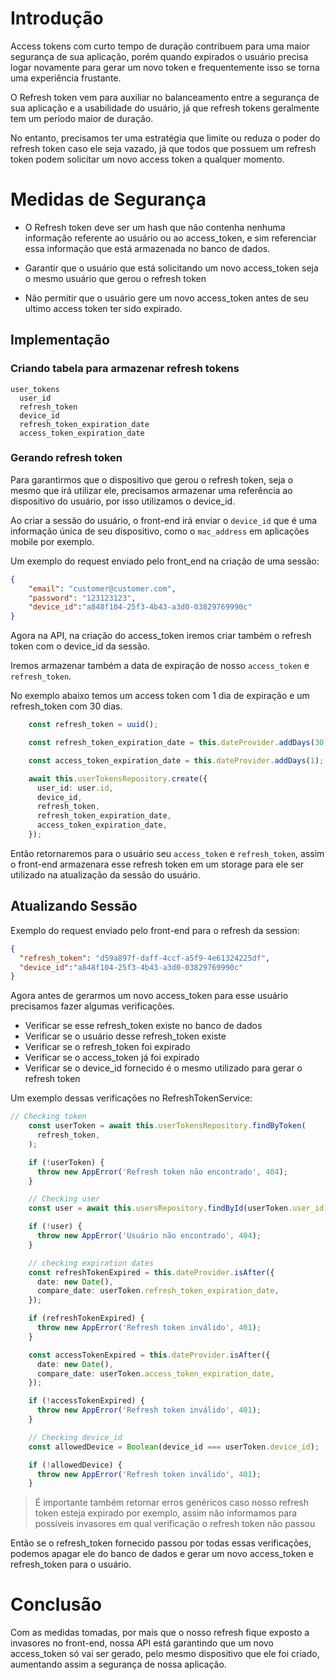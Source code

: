 # Introdução

Access tokens com curto tempo de duração contribuem para uma maior segurança de sua aplicação, porém quando expirados o usuário precisa logar novamente para gerar um novo token e frequentemente isso se torna uma experiência frustante.

O Refresh token vem para auxiliar no balanceamento entre a segurança de sua aplicação e a usabilidade do usuário, já que refresh tokens geralmente tem um período maior de duração.

No entanto, precisamos ter uma estratégia que limite ou reduza o poder do refresh token caso ele seja vazado, já que todos que possuem um refresh token podem solicitar um novo access token a qualquer momento.

# Medidas de Segurança

* O Refresh token deve ser um hash que não contenha nenhuma informação referente ao usuário ou ao access_token, e sim referenciar essa informação que está armazenada no banco de dados.

* Garantir que o usuário que está solicitando um novo access_token seja o mesmo usuário que gerou o refresh token

* Não permitir que o usuário gere um novo access_token antes de seu ultimo access token ter sido expirado.


## Implementação

### Criando tabela para armazenar refresh tokens

```
user_tokens
  user_id  
  refresh_token
  device_id
  refresh_token_expiration_date
  access_token_expiration_date
```

### Gerando refresh token

Para garantirmos que o dispositivo que gerou o refresh token, seja o mesmo que irá utilizar ele, precisamos armazenar uma referência ao dispositivo do usuário, por isso utilizamos o device_id.

Ao criar a sessão do usuário, o front-end irá enviar o `device_id` que é uma informação única de seu dispositivo, como o `mac_address` em aplicações mobile por exemplo.

Um exemplo do request enviado pelo front_end na criação de uma sessão:
```json
{
	"email": "customer@customer.com",
	"password": "123123123",
	"device_id":"a848f104-25f3-4b43-a3d0-03829769990c"
}
```

Agora na API, na criação do access_token iremos criar também o refresh token com o device_id da sessão.

Iremos armazenar também a data de expiração de nosso `access_token` e `refresh_token`. 

No exemplo abaixo temos um access token com 1 dia de expiração e um refresh_token com 30 dias.

```ts
    const refresh_token = uuid();

    const refresh_token_expiration_date = this.dateProvider.addDays(30);

    const access_token_expiration_date = this.dateProvider.addDays(1);

    await this.userTokensRepository.create({
      user_id: user.id,
      device_id,
      refresh_token,
      refresh_token_expiration_date,
      access_token_expiration_date,
    });
```

Então retornaremos para o usuário seu `access_token` e `refresh_token`, assim o front-end armazenara esse refresh token em um storage para ele ser utilizado na atualização da sessão do usuário.

## Atualizando Sessão

Exemplo do request enviado pelo front-end para o refresh da session:
```json
{
  "refresh_token": "d59a897f-daff-4ccf-a5f9-4e61324225df",
  "device_id":"a848f104-25f3-4b43-a3d0-03829769990c"
}
```

Agora antes de gerarmos um novo access_token para esse usuário precisamos fazer algumas verificações.

* Verificar se esse refresh_token existe no banco de dados
* Verificar se o usuário desse refresh_token existe
* Verificar se o refresh_token foi expirado
* Verificar se o access_token já foi expirado
* Verificar se o device_id fornecido é o mesmo utilizado para gerar o refresh token

Um exemplo dessas verificações no RefreshTokenService:
```ts
// Checking token
    const userToken = await this.userTokensRepository.findByToken(
      refresh_token,
    );

    if (!userToken) {
      throw new AppError('Refresh token não encontrado', 404);
    }

    // Checking user
    const user = await this.usersRepository.findById(userToken.user_id);

    if (!user) {
      throw new AppError('Usuário não encontrado', 404);
    }

    // checking expiration dates
    const refreshTokenExpired = this.dateProvider.isAfter({
      date: new Date(),
      compare_date: userToken.refresh_token_expiration_date,
    });

    if (refreshTokenExpired) {
      throw new AppError('Refresh token inválido', 401);
    }

    const accessTokenExpired = this.dateProvider.isAfter({
      date: new Date(),
      compare_date: userToken.access_token_expiration_date,
    });

    if (!accessTokenExpired) {
      throw new AppError('Refresh token inválido', 401);
    }

    // Checking device_id
    const allowedDevice = Boolean(device_id === userToken.device_id);

    if (!allowedDevice) {
      throw new AppError('Refresh token inválido', 401);
    }
```
> É importante também retornar erros genéricos caso nosso refresh token esteja expirado por exemplo, assim não informamos para possíveis invasores em qual verificação o refresh token não passou



Então se o refresh_token fornecido passou por todas essas verificações, podemos apagar ele do banco de dados e gerar um novo access_token e refresh_token para o usuário.


# Conclusão 

Com as medidas tomadas, por mais que o nosso refresh fique exposto a invasores no front-end, nossa API está garantindo que um novo access_token só vai ser gerado, pelo mesmo dispositivo que ele foi criado, aumentando assim a segurança de nossa aplicação.
